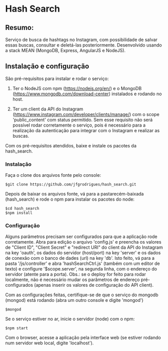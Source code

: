 # Hash Search

## Resumo:

Serviço de busca de hashtags no Instagram, com possibilidade de salvar essas buscas, consultar e deletá-las posteriormente. Desenvolvido usando a stack MEAN (MongoDB, Express, AngularJS e NodeJS).

## Instalação e configuração

São pré-requisitos para instalar e rodar o serviço:

1. Ter o NodeJS com npm (https://nodejs.org/en/) e o MongoDB (https://www.mongodb.com/download-center) instalados e rodando no host. 

2. Ter um client da API do Instagram (https://www.instagram.com/developer/clients/manage/) com o scope 'public_content' com status permitido. Sem esse requisito não será possível rodar corretamente o serviço, pois é necessário para a realização da autenticação para integrar com o  Instagram e realizar as buscas.

Com os pré-requisitos atendidos, baixe e instale os pacotes da hash_search.

### Instalação

Faça o clone dos arquivos fonte pelo console:

```shell
$git clone https://github.com/jfgrodrigues/hash_search.git
```

Depois de baixar os arquivos fonte, vá para a pastarecém-baixada (hash_search) e rode o npm para instalar os pacotes do node:

```shell
$cd hash_search
$npm install
```

### Configuração

Alguns parâmetros precisam ser configurados para que a aplicação rode corretamente. Abra para edição o arquivo 'config.js' e preencha os valores de "Client ID", "Client Secret" e "redirect URI" do client da API do Instagram na key 'oauth', os dados do servidor (host/port) na key 'server' e os dados de conexão com o banco de dades (url) na key 'db'. Isto feito, vá para a pasta '/js/controller' e abra 'hashSearchCtrl.js' (também com um editor de texto) e configure '$scope.server', na segunda linha, com o endereço do servidor (atente para a porta). Obs.: se o deploy for feito para rodar localmente, não é necessário mudar os parâmetros de endereço pré-configurados (apenas inserir os valores de configuração do API client).

Com as configurações feitas, certifique-se de que o serviço do mongodb (mongod) está rodando (abra um outro console e digite 'mongod')

```shell
$mongod
```

Se o serviço estiver no ar, inicie o servidor (node) com o npm:

```shell
$npm start
```

Com o browser, acesse a aplicação pela interface web (se estiver rodando num servidor web local, digite 'localhost').

